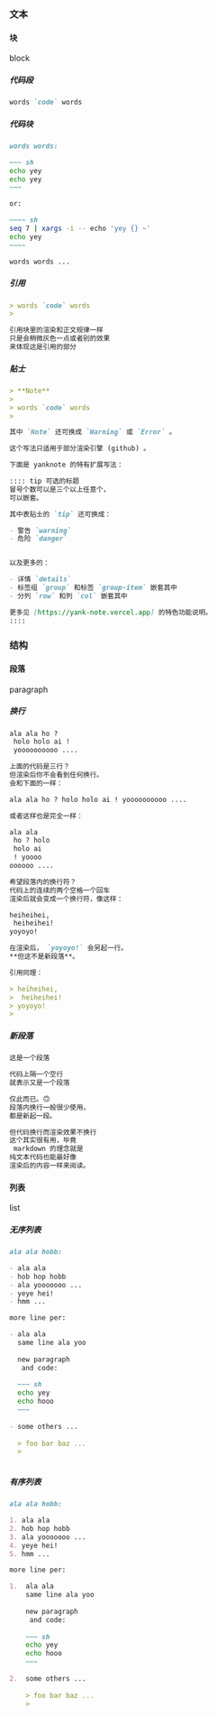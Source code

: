 

### 文本

#### 块

block

##### 代码段

~~~~~ markdown
words `code` words
~~~~~

##### 代码块

~~~~~ markdown
words words: 

~~~ sh
echo yey
echo yey
~~~

or: 

~~~~ sh
seq 7 | xargs -i -- echo 'yey {} ~'
echo yey
~~~~

words words ...
~~~~~

##### 引用

~~~~~ markdown
> words `code` words
> 

引用块里的渲染和正文规律一样
只是会稍微灰色一点或者别的效果
来体现这是引用的部分
~~~~~

##### 贴士

~~~~~ markdown
> **Note**
> 
> words `code` words
> 

其中 `Note` 还可换成 `Warning` 或 `Error` 。

这个写法只适用于部分渲染引擎 (github) 。
~~~~~

~~~~~ markdown
下面是 yanknote 的特有扩展写法：

:::: tip 可选的标题
冒号个数可以是三个以上任意个，
可以嵌套。

其中表贴士的 `tip` 还可换成：

- 警告 `warning`
- 危险 `danger`


以及更多的：

- 详情 `details`
- 标签组 `group` 和标签 `group-item` 嵌套其中
- 分列 `row` 和列 `col` 嵌套其中

更多见 [https://yank-note.vercel.app] 的特色功能说明。
::::
~~~~~


### 结构

#### 段落

paragraph

##### 换行

~~~~~ markdown
ala ala ho ?
 holo holo ai !
 yoooooooooo ....

上面的代码是三行？
但渲染后你不会看到任何换行。
会和下面的一样：

ala ala ho ? holo holo ai ! yoooooooooo ....

或者这样也是完全一样：

ala ala
 ho ? holo
 holo ai
 ! yoooo
oooooo ....

希望段落内的换行符？
代码上的连续的两个空格一个回车
渲染后就会变成一个换行符，像这样：

heiheihei,
 heiheihei!  
yoyoyo!

在渲染后， `yoyoyo!` 会另起一行。  
**但这不是新段落**。

引用同理：

> heiheihei,
>  heiheihei!  
> yoyoyo!
> 

~~~~~

##### 新段落

~~~~~ markdown
这是一个段落

代码上隔一个空行
就表示又是一个段落

仅此而已。🙃  
段落内换行一般很少使用，
都是新起一段。

但代码换行而渲染效果不换行
这个其实很有用，毕竟
 markdown 的理念就是
纯文本代码也能最好像
渲染后的内容一样来阅读。
~~~~~

#### 列表

list

##### 无序列表

~~~~~ markdown
ala ala hobb: 

- ala ala
- hob hop hobb
- ala yooooooo ...
- yeye hei!
- hmm ...

more line per: 

- ala ala
  same line ala yoo
  
  new paragraph
   and code: 
  
  ~~~ sh
  echo yey
  echo hooo
  ~~~
  
- some others ...
  
  > foo bar baz ...
  > 
  

~~~~~

##### 有序列表


~~~~~ markdown
ala ala hobb: 

1. ala ala
2. hob hop hobb
3. ala yooooooo ...
4. yeye hei!
5. hmm ...

more line per: 

1.  ala ala
    same line ala yoo
    
    new paragraph
     and code: 
    
    ~~~ sh
    echo yey
    echo hooo
    ~~~
    
2.  some others ...
    
    > foo bar baz ...
    > 
    

~~~~~

